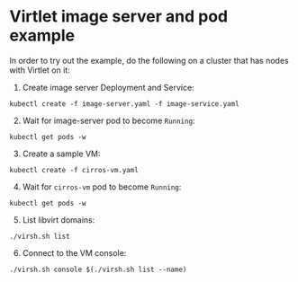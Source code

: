 # Virtlet image server and pod example

In order to try out the example, do the following on a cluster that
has nodes with Virtlet on it:

1. Create image server Deployment and Service:
```
kubectl create -f image-server.yaml -f image-service.yaml
```
2. Wait for image-server pod to become `Running`:
```
kubectl get pods -w
```
3. Create a sample VM:
```
kubectl create -f cirros-vm.yaml
```
4. Wait for `cirros-vm` pod to become `Running`:
```
kubectl get pods -w
```
5. List libvirt domains:
```
./virsh.sh list
```
6. Connect to the VM console:
```
./virsh.sh console $(./virsh.sh list --name)
```
